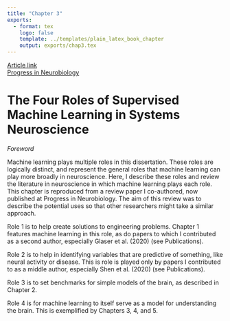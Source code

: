 ```yaml
---
title: "Chapter 3"
exports:
  - format: tex
    logo: false
    template: ../templates/plain_latex_book_chapter
    output: exports/chap3.tex
---
```

<a href="https://www.sciencedirect.com/science/article/pii/S0301008218300856" class="prominent-link">
  <div class="prominent-link-title">Article link</div>
  <div class="prominent-link-description">Progress in Neurobiology</div>
</a>

# The Four Roles of Supervised Machine Learning in Systems Neuroscience

_Foreword_

Machine learning plays multiple roles in this dissertation. These roles are logically distinct, and represent the general roles that machine learning can play more broadly in neuroscience. Here, I describe these roles and review the literature in neuroscience in which machine learning plays each role. This chapter is reproduced from a review paper I co-authored, now published at Progress in Neurobiology. The aim of this review was to describe the potential uses so that other researchers might take a similar approach.  

Role 1 is to help create solutions to engineering problems. Chapter 1 features machine learning in this role, as do papers to which I contributed as a second author, especially Glaser et al. (2020)  (see Publications).

Role 2 is to help in identifying variables that are predictive of something, like neural activity or disease. This is role is played only by papers I contributed to as a middle author, especially Shen et al. (2020)  (see Publications).

Role 3 is to set benchmarks for simple models of the brain, as described in Chapter 2.

Role 4 is for machine learning to itself serve as a model for understanding the brain. This is exemplified by Chapters 3, 4, and 5. 
